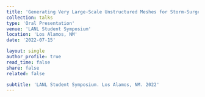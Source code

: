 ```yaml
---
title: 'Generating Very Large-Scale Unstructured Meshes for Storm-Surge Modelling: Parallelizing the JIGSAW Library'
collection: talks
type: 'Oral Presentation'
venue: 'LANL Student Symposium'
location: 'Los Alamos, NM'
date: '2022-07-15'

layout: single
author_profile: true
read_time: false
share: false
related: false

subtitle: 'LANL Student Symposium. Los Alamos, NM. 2022'
---
```


<!-- No additional details provided. -->
